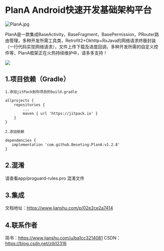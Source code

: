 # PlanA Android快速开发基础架构平台

![PlanA.jpg](https://upload-images.jianshu.io/upload_images/4768944-c63c7a20e42ef71b.jpg?imageMogr2/auto-orient/strip%7CimageView2/2/w/1240)

PlanA是一款集成BaseActivity，BaseFragment，BasePermission，PRouter路由管理，多种开发所需工具类，Retrofit2+Okhttp+RxJava的网络请求终极封装（一行代码实现网络请求），文件上传下载及进度回调，多种开发所需的自定义控件等，PlanA框架正在火热持续维护中，请多多支持！

[![](https://jitpack.io/v/Beseting/PlanA.svg)](https://jitpack.io/#Beseting/PlanA)

## 1.项目依赖（Gradle）
    1.添加jitPack到你项目的build.gradle

    allprojects {
        repositories {
            ...
            maven { url 'https://jitpack.io' }
		}
	}

    2.添加依赖

    dependencies {
	   implementation 'com.github.Beseting:PlanA:v1.2.8'
	}

## 2.混淆

  请查看app/proguard-rules.pro 混淆文件

## 3.集成
   文档地址：https://www.jianshu.com/p/02e2ce2a7414
## 4.联系作者
   简书：https://www.jianshu.com/u/ba1cc3214081
   CSDN：https://blog.csdn.net/zjb12316